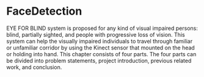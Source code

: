 # FaceDetection 
EYE FOR BLIND system is proposed for any kind of visual impaired persons: blind, partially sighted, and people with progressive loss of vision. This system can help the visually impaired individuals to travel through familiar or unfamiliar corridor by using the Kinect sensor that mounted on the head or holding into hand. This chapter consists of four parts. The four parts can be divided into problem statements, project introduction, previous related work, and conclusion.
